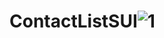 # ContactListSUI![1](https://user-images.githubusercontent.com/101707272/214501144-daf2cebe-9a05-4df8-9948-523bf238ce53.png)
